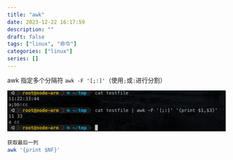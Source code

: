 ```yaml
---
title: "awk"
date: 2023-12-22 16:17:59
description: ""
draft: false
tags: ["linux", "命令"]
categories: ["linux"]
series: []
---
```


awk 指定多个分隔符 `awk -F '[;:]'`（使用`;`或`:`进行分割）

![](https://raw.githubusercontent.com/zzkrix/blog-images/main/assets/image-20231212230106796.png)

```bash
获取最后一列
awk '{print $NF}'
```
